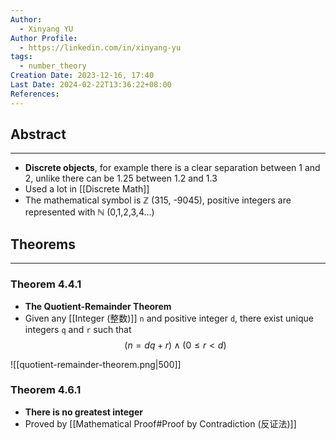 ```yaml
---
Author:
  - Xinyang YU
Author Profile:
  - https://linkedin.com/in/xinyang-yu
tags:
  - number_theory
Creation Date: 2023-12-16, 17:40
Last Date: 2024-02-22T13:36:22+08:00
References: 
---
```

## Abstract
---
- **Discrete objects**, for example there is a clear separation between $1$ and $2$, unlike there can be $1.25$ between $1.2$ and $1.3$
- Used a lot in [[Discrete Math]]
- The mathematical symbol is $\mathbb{Z}$ (315, -9045), positive integers are represented with $\mathbb{N}$ (0,1,2,3,4...)


## Theorems
---
### Theorem 4.4.1
- **The Quotient-Remainder Theorem**
- Given any [[Integer (整数)]] `n` and positive integer `d`, there exist unique integers `q` and `r` such that
$$
(n = dq + r) \land (0 \le r < d )
$$

![[quotient-remainder-theorem.png|500]]
### Theorem 4.6.1
- **There is no greatest integer**
- Proved by [[Mathematical Proof#Proof by Contradiction (反证法)]]